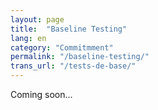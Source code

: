 ```yaml
---
layout: page
title:  "Baseline Testing"
lang: en
category: "Commitmment"
permalink: "/baseline-testing/"
trans_url: "/tests-de-base/"
---
```


Coming soon...